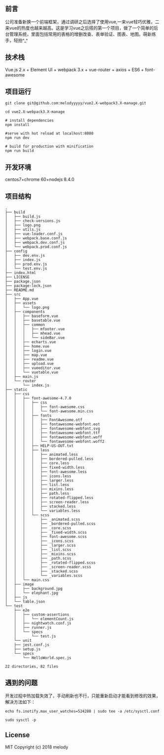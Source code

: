 ## 前言
公司准备新换一个前端框架，通过调研之后选择了使用vue,一来vue轻巧优雅，二来vue的热度也越来越高。这是学习vue之后搭的第一个项目，做了一个简单的后台管理系统，里面包括常用的表格的增删改查、表单验证、图表、地图。萌新练手，轻拍^_^
## 技术栈
Vue.js 2.x + Element UI + webpack 3.x + vue-router + axios + ES6 + font-awesome
## 项目运行
	git clone git@github.com:melodyyyyy/vue2.X-webpack3.X-manage.git

	cd vue2.X-webpack3.X-manage

	# install dependencies
	npm install

	#serve with hot reload at localhost:8080
	npm run dev

	# build for production with minification
	npm run build

## 开发环境
centos7+chrome 60+nodejs 8.4.0
## 项目结构
	.
	├── build
	│   ├── build.js
	│   ├── check-versions.js
	│   ├── logo.png
	│   ├── utils.js
	│   ├── vue-loader.conf.js
	│   ├── webpack.base.conf.js
	│   ├── webpack.dev.conf.js
	│   └── webpack.prod.conf.js
	├── config
	│   ├── dev.env.js
	│   ├── index.js
	│   ├── prod.env.js
	│   └── test.env.js
	├── index.html
	├── LICENSE
	├── package.json
	├── package-lock.json
	├── README.md
	├── src
	│   ├── App.vue
	│   ├── assets
	│   │   └── logo.png
	│   ├── components
	│   │   ├── baseform.vue
	│   │   ├── basetable.vue
	│   │   ├── common
	│   │   │   ├── mfooter.vue
	│   │   │   ├── mhead.vue
	│   │   │   └── sideBar.vue
	│   │   ├── echarts.vue
	│   │   ├── home.vue
	│   │   ├── login.vue
	│   │   ├── map.vue
	│   │   ├── readme.vue
	│   │   ├── upload.vue
	│   │   ├── vueeditor.vue
	│   │   └── vuetable.vue
	│   ├── main.js
	│   └── router
	│       └── index.js
	├── static
	│   ├── css
	│   │   ├── font-awesome-4.7.0
	│   │   │   ├── css
	│   │   │   │   ├── font-awesome.css
	│   │   │   │   └── font-awesome.min.css
	│   │   │   ├── fonts
	│   │   │   │   ├── FontAwesome.otf
	│   │   │   │   ├── fontawesome-webfont.eot
	│   │   │   │   ├── fontawesome-webfont.svg
	│   │   │   │   ├── fontawesome-webfont.ttf
	│   │   │   │   ├── fontawesome-webfont.woff
	│   │   │   │   └── fontawesome-webfont.woff2
	│   │   │   ├── HELP-US-OUT.txt
	│   │   │   ├── less
	│   │   │   │   ├── animated.less
	│   │   │   │   ├── bordered-pulled.less
	│   │   │   │   ├── core.less
	│   │   │   │   ├── fixed-width.less
	│   │   │   │   ├── font-awesome.less
	│   │   │   │   ├── icons.less
	│   │   │   │   ├── larger.less
	│   │   │   │   ├── list.less
	│   │   │   │   ├── mixins.less
	│   │   │   │   ├── path.less
	│   │   │   │   ├── rotated-flipped.less
	│   │   │   │   ├── screen-reader.less
	│   │   │   │   ├── stacked.less
	│   │   │   │   └── variables.less
	│   │   │   └── scss
	│   │   │       ├── _animated.scss
	│   │   │       ├── _bordered-pulled.scss
	│   │   │       ├── _core.scss
	│   │   │       ├── _fixed-width.scss
	│   │   │       ├── font-awesome.scss
	│   │   │       ├── _icons.scss
	│   │   │       ├── _larger.scss
	│   │   │       ├── _list.scss
	│   │   │       ├── _mixins.scss
	│   │   │       ├── _path.scss
	│   │   │       ├── _rotated-flipped.scss
	│   │   │       ├── _screen-reader.scss
	│   │   │       ├── _stacked.scss
	│   │   │       └── _variables.scss
	│   │   └── main.css
	│   ├── image
	│   │   ├── background.jpg
	│   │   └── elephant.jpg
	│   ├── js
	│   └── table.json
	└── test
	    ├── e2e
	    │   ├── custom-assertions
	    │   │   └── elementCount.js
	    │   ├── nightwatch.conf.js
	    │   ├── runner.js
	    │   └── specs
	    │       └── test.js
	    └── unit
		├── jest.conf.js
		├── setup.js
		└── specs
		    └── HelloWorld.spec.js

	22 directories, 82 files

## 遇到的问题
开发过程中热加载失效了，手动刷新也不行，只能重新启动才能看到修改的效果，解决方法如下：

	echo fs.inotify.max_user_watches=524288 | sudo tee -a /etc/sysctl.conf

	sudo sysctl -p
## License
MIT Copyright (c) 2018 melody

